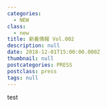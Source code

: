 ```yaml
---
categories:
  - NEW
class:
  - new
title: 新着情報 Vol.002
description: null
date: 2018-12-01T15:00:00.000Z
thumbnail: null
postcategories: PRESS
postclass: press
tags: null
---
```

test



